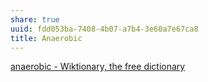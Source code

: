 ```yaml
---
share: true
uuid: fdd053ba-7408-4b07-a7b4-3e60a7e67ca8
title: Anaerobic
---
```

[anaerobic - Wiktionary, the free dictionary](https://en.wiktionary.org/wiki/anaerobic#English)